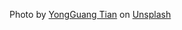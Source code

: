Photo by <a href="https://unsplash.com/@kevin_mr?utm_source=unsplash&utm_medium=referral&utm_content=creditCopyText">YongGuang Tian</a> on <a href="https://unsplash.com/s/photos/monitor?orientation=landscape&utm_source=unsplash&utm_medium=referral&utm_content=creditCopyText">Unsplash</a>
  
